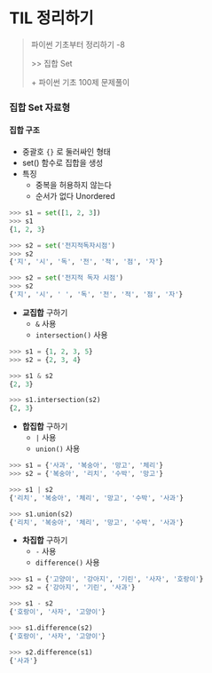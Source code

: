 # TIL 정리하기

> 파이썬 기초부터 정리하기 -8
>
> \>> 집합 Set
>
> \+ 파이썬 기초 100제 문제풀이



### 집합 Set 자료형



#### 집합 구조

- 중괄호 `{}` 로 둘러싸인 형태
- set() 함수로 집합을 생성
- 특징
  - 중복을 허용하지 않는다
  - 순서가 없다 Unordered

```python
>>> s1 = set([1, 2, 3])
>>> s1
{1, 2, 3}

>>> s2 = set('전지적독자시점')
>>> s2
{'지', '시', '독', '전', '적', '점', '자'}

>>> s2 = set('전지적 독자 시점')
>>> s2
{'지', '시', ' ', '독', '전', '적', '점', '자'}

```

- __교집합__ 구하기
  - `&` 사용
  - `intersection()` 사용

```python
>>> s1 = {1, 2, 3, 5}
>>> s2 = {2, 3, 4}

>>> s1 & s2
{2, 3}

>>> s1.intersection(s2)
{2, 3}
```

- __합집합__ 구하기
  - `|` 사용
  - `union()` 사용

```python
>>> s1 = {'사과', '복숭아', '망고', '체리'}
>>> s2 = {'복숭아', '리치', '수박', '망고'}

>>> s1 | s2
{'리치', '복숭아', '체리', '망고', '수박', '사과'}

>>> s1.union(s2)
{'리치', '복숭아', '체리', '망고', '수박', '사과'}
```

- __차집합__ 구하기
  - `-` 사용
  - `difference()` 사용

```python
>>> s1 = {'고양이', '강아지', '기린', '사자', '호랑이'}
>>> s2 = {'강아지', '기린', '사과'}

>>> s1 - s2
{'호랑이', '사자', '고양이'}

>>> s1.difference(s2)
{'호랑이', '사자', '고양이'}

>>> s2.difference(s1)
{'사과'}
```



